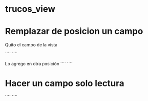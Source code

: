# trucos_view

# Remplazar de posicion un campo

Quito el campo de la vista

´´´´
<field name="campo" position="replace"/>
´´´´

Lo agrego en otra posición
´´´´
<field name="otro_campo" position="after">
<field name="campo"/>
</field>
´´´´

# Hacer un campo solo lectura
´´´´
<field name="street" position="replace">
    <field name="street" required="1"/>
</field>
´´´´






